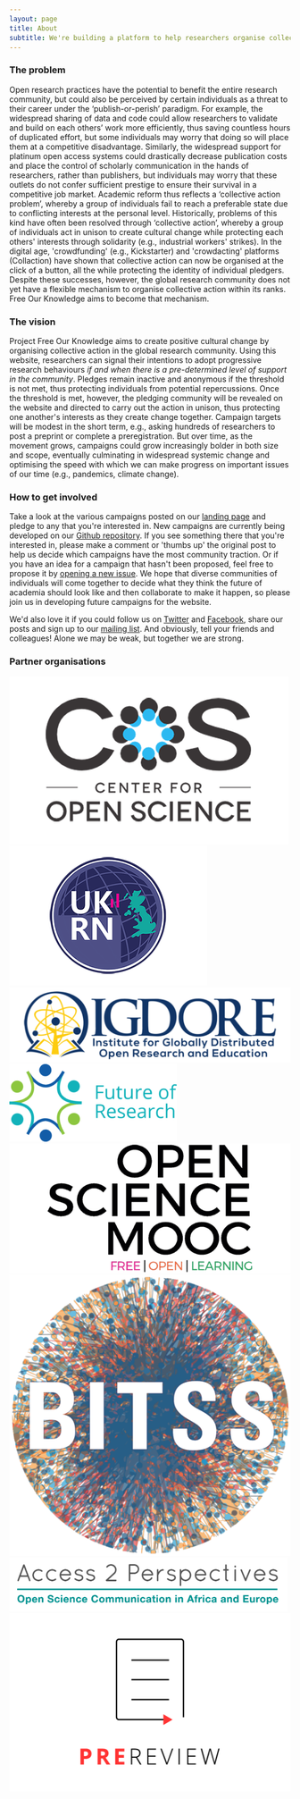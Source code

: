 ```yaml
---
layout: page
title: About
subtitle: We're building a platform to help researchers organise collective action in support of open and reproducible research practices
---
```


### The problem
Open research practices have the potential to benefit the entire research community, but could also be perceived by certain individuals as a threat to their career under the ‘publish-or-perish’ paradigm. For example, the widespread sharing of data and code could allow researchers to validate and build on each others’ work more efficiently, thus saving countless hours of duplicated effort, but some individuals may worry that doing so will place them at a competitive disadvantage. Similarly, the widespread support for platinum open access systems could drastically decrease publication costs and place the control of scholarly communication in the hands of researchers, rather than publishers, but individuals may worry that these outlets do not confer sufficient prestige to ensure their survival in a competitive job market. Academic reform thus reflects a ‘collective action problem’, whereby a group of individuals fail to reach a preferable state due to conflicting interests at the personal level. Historically, problems of this kind have often been resolved through ‘collective action’, whereby a group of individuals act in unison to create cultural change while protecting each others' interests through solidarity (e.g., industrial workers' strikes). In the digital age, 'crowdfunding' (e.g., Kickstarter) and 'crowdacting' platforms (Collaction) have shown that collective action can now be organised at the click of a button, all the while protecting the identity of individual pledgers. Despite these successes, however, the global research community does not yet have a flexible mechanism to organise collective action within its ranks. Free Our Knowledge aims to become that mechanism.

### The vision
Project Free Our Knowledge aims to create positive cultural change by organising collective action in the global research community. Using this website, researchers can signal their intentions to adopt progressive research behaviours *if and when there is a pre-determined level of support in the community*. Pledges remain inactive and anonymous if the threshold is not met, thus protecting individuals from potential repercussions. Once the threshold is met, however, the pledging community will be revealed on the website and directed to carry out the action in unison, thus protecting one another's interests as they create change together. Campaign targets will be modest in the short term, e.g., asking hundreds of researchers to post a preprint or complete a preregistration. But over time, as the movement grows, campaigns could grow increasingly bolder in both size and scope, eventually culminating in widespread systemic change and optimising the speed with which we can make progress on important issues of our time (e.g., pandemics, climate change).

### How to get involved
Take a look at the various campaigns posted on our [landing page](https://freeourknowledge.org/) and pledge to any that you're interested in. New campaigns are currently being developed on our [Github repository](https://github.com/FreeOurKnowledge/community/issues). If you see something there that you're interested in, please make a comment or 'thumbs up' the original post to help us decide which campaigns have the most community traction. Or if you have an idea for a campaign that hasn't been proposed, feel free to propose it by [opening a new issue](https://github.com/FreeOurKnowledge/community/issues/new/choose). We hope that diverse communities of individuals will come together to decide what they think the future of academia should look like and then collaborate to make it happen, so please join us in developing future campaigns for the website.

We'd also love it if you could follow us on [Twitter](https://twitter.com/projectFOK) and [Facebook](https://www.facebook.com/projectFOK), share our posts and sign up to our [mailing list](http://eepurl.com/dFVBVz). And obviously, tell your friends and colleagues! Alone we may be weak, but together we are strong.

### Partner organisations
![COS](assets/img/cos.png) ![UKRN](assets/img/UKRN.png) ![IGDORE](assets/img/IGDORE.png) 
![FOR](assets/img/future_of_research.png) ![OSMOOC](assets/img/osmooc.png)![BITSS](assets/img/bitss.png) 
![A2P](assets/img/Access2perspectives.png) ![PREreview](assets/img/PREreview.png)
